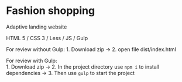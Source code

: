 # Fashion shopping
Adaptive landing website

HTML 5 /
CSS 3 /
Less /
JS /
Gulp

For review without Gulp: 
    1. Download zip ->
    2. open file dist/index.html
    
For review with Gulp:    
    1. Download zip ->
    2. In the project directory use ``npm i`` to install dependencies ->
    3. Then use ``gulp`` to start the project
